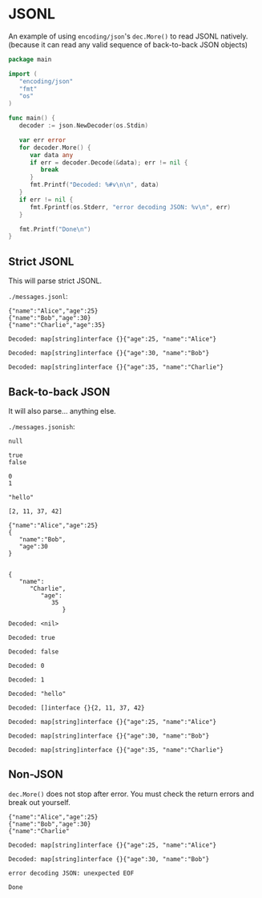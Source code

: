 # JSONL

An example of using `encoding/json`'s `dec.More()` to read JSONL natively. \
(because it can read any valid sequence of back-to-back JSON objects)

```go
package main

import (
   "encoding/json"
   "fmt"
   "os"
)

func main() {
   decoder := json.NewDecoder(os.Stdin)

   var err error
   for decoder.More() {
      var data any
      if err = decoder.Decode(&data); err != nil {
         break
      }
      fmt.Printf("Decoded: %#v\n\n", data)
   }
   if err != nil {
      fmt.Fprintf(os.Stderr, "error decoding JSON: %v\n", err)
   }

   fmt.Printf("Done\n")
}
```

## Strict JSONL

This will parse strict JSONL.

`./messages.jsonl`:

```json5
{"name":"Alice","age":25}
{"name":"Bob","age":30}
{"name":"Charlie","age":35}
```

```text
Decoded: map[string]interface {}{"age":25, "name":"Alice"}

Decoded: map[string]interface {}{"age":30, "name":"Bob"}

Decoded: map[string]interface {}{"age":35, "name":"Charlie"}
```

## Back-to-back JSON

It will also parse... anything else.

`./messages.jsonish`:

```json5
null

true
false

0
1

"hello"

[2, 11, 37, 42]

{"name":"Alice","age":25}
{
   "name":"Bob",
   "age":30
}


{
   "name":
      "Charlie",
         "age":
            35
               }
```

```text
Decoded: <nil>

Decoded: true

Decoded: false

Decoded: 0

Decoded: 1

Decoded: "hello"

Decoded: []interface {}{2, 11, 37, 42}

Decoded: map[string]interface {}{"age":25, "name":"Alice"}

Decoded: map[string]interface {}{"age":30, "name":"Bob"}

Decoded: map[string]interface {}{"age":35, "name":"Charlie"}
```

## Non-JSON

`dec.More()` does not stop after error. You must check the return errors and break out yourself.

```json5
{"name":"Alice","age":25}
{"name":"Bob","age":30}
{"name":"Charlie"
```

```text
Decoded: map[string]interface {}{"age":25, "name":"Alice"}

Decoded: map[string]interface {}{"age":30, "name":"Bob"}

error decoding JSON: unexpected EOF

Done
```
